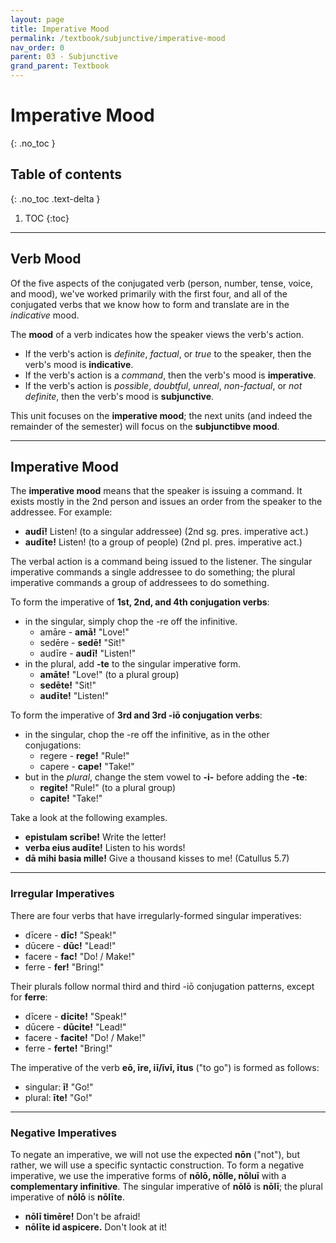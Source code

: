 ```yaml
---
layout: page
title: Imperative Mood
permalink: /textbook/subjunctive/imperative-mood
nav_order: 0
parent: 03 - Subjunctive
grand_parent: Textbook
---
```


# Imperative Mood
{: .no_toc }

## Table of contents
{: .no_toc .text-delta }

1. TOC
{:toc}

***

## Verb Mood

Of the five aspects of the conjugated verb (person, number, tense, voice, and mood), we've worked primarily with the first four, and all of the conjugated verbs that we know how to form and translate are in the *indicative* mood.

The **mood** of a verb indicates how the speaker views the verb's action.
* If the verb's action is *definite*, *factual*, or *true* to the speaker, then the verb's mood is **indicative**.
* If the verb's action is a *command*, then the verb's mood is **imperative**. 
* If the verb's action is *possible*, *doubtful*, *unreal*, *non-factual*, or *not definite*, then the verb's mood is **subjunctive**.

This unit focuses on the **imperative mood**; the next units (and indeed the remainder of the semester) will focus on the **subjunctibve mood**.

***

## Imperative Mood

The **imperative mood** means that the speaker is issuing a command. It exists mostly in the 2nd person and issues an order from the speaker to the addressee. For example:

- **audī!** Listen! (to a singular addressee) (2nd sg. pres. imperative act.)
- **audīte!** Listen! (to a group of people) (2nd pl. pres. imperative act.)

The verbal action is a command being issued to the listener. The singular imperative commands a single addressee to do something; the plural imperative commands a group of addressees to do something.

To form the imperative of **1st, 2nd, and 4th conjugation verbs**:
- in the singular, simply chop the -re off the infinitive.
  - amāre - **amā!** "Love!"
  - sedēre - **sedē!** "Sit!"
  - audīre - **audī!** "Listen!"
- in the plural, add **-te** to the singular imperative form.
  - **amāte!** "Love!" (to a plural group)
  - **sedēte!** "Sit!"
  - **audīte!** "Listen!"

To form the imperative of **3rd and 3rd -iō conjugation verbs**:
- in the singular, chop the -re off the infinitive, as in the other conjugations:
  - regere - **rege!** "Rule!"
  - capere - **cape!** "Take!"
- but in the *plural*, change the stem vowel to **-i-** before adding the **-te**:
  - **regite!** "Rule!" (to a plural group)
  - **capite!** "Take!"

Take a look at the following examples.

- **epistulam scrībe!** Write the letter!
- **verba eius audīte!** Listen to his words!
- **dā mihi basia mille!** Give a thousand kisses to me! (Catullus 5.7)

***

### Irregular Imperatives

There are four verbs that have irregularly-formed singular imperatives:
- dīcere - **dīc!** "Speak!"
- dūcere - **dūc!** "Lead!"
- facere - **fac!** "Do! / Make!"
- ferre - **fer!** "Bring!"

Their plurals follow normal third and third -iō conjugation patterns, except for **ferre**:
- dīcere - **dīcite!** "Speak!"
- dūcere - **dūcite!** "Lead!"
- facere - **facite!** "Do! / Make!"
- ferre - **ferte!** "Bring!"

The imperative of the verb **eō, īre, iī/īvī, ītus** ("to go") is formed as follows:
- singular: **ī!** "Go!"
- plural: **īte!** "Go!"

***

### Negative Imperatives

To negate an imperative, we will not use the expected **nōn** ("not"), but rather, we will use a specific syntactic construction. To form a negative imperative, we use the imperative forms of **nōlō, nōlle, nōluī** with a **complementary infinitive**. The singular imperative of **nōlō** is **nōlī**; the plural imperative of **nōlō** is **nōlīte**.

- **nōlī timēre!** Don't be afraid!
- **nōlīte id aspicere.** Don't look at it!

